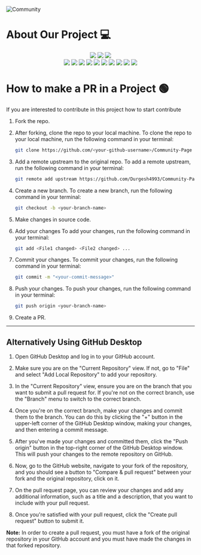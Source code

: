 ![Community](https://github.com/GameSphere-MultiPlayer/Physi-c-Tech/assets/98798977/e79af9da-814e-487e-8a9a-85947384d3b2)

# About Our Project 💻
<div align="center">
<img src="https://forthebadge.com/images/badges/built-with-love.svg" />
<img src="https://forthebadge.com/images/badges/uses-brains.svg" />
<img src="https://forthebadge.com/images/badges/powered-by-responsibility.svg" />
  <br>
<img src="https://img.shields.io/github/repo-size/GameSphere-MultiPlayer/Community-Page?style=for-the-badge" />
   <img src="https://img.shields.io/github/issues-pr/GameSphere-MultiPlayer/Community-Page?style=for-the-badge" />

  <img src="https://img.shields.io/github/issues/GameSphere-MultiPlayer/Community-Page?style=for-the-badge" />
  <img src="https://img.shields.io/github/issues-closed-raw/GameSphere-MultiPlayer/Community-Page?style=for-the-badge" />
   <img src="https://img.shields.io/github/issues-pr-closed-raw/GameSphere-MultiPlayer/Community-Page?style=for-the-badge" />
  <img src="https://img.shields.io/github/license/GameSphere-MultiPlayer/Community-Page?style=for-the-badge" />
  <img src="https://img.shields.io/github/forks/GameSphere-MultiPlayer/Community-Page?style=for-the-badge" />
  <img src="https://img.shields.io/github/stars/GameSphere-MultiPlayer/Community-Page?style=for-the-badge" />
  <img src="https://img.shields.io/github/contributors/GameSphere-MultiPlayer/Community-Page?style=for-the-badge" />
  <img src="https://img.shields.io/github/last-commit/GameSphere-MultiPlayer/Community-Page?style=for-the-badge" />
  </div>
     
  # How to make a PR in a Project 🟢

If you are interested to contribute in this project how to start contribute
<!-- in detail -->

1. Fork the repo.

2. After forking, clone the repo to your local machine.
To clone the repo to your local machine, run the following command in your terminal:
    
    ```bash
    git clone https://github.com/<your-github-username>/Community-Page
    ```

3. Add a remote upstream to the original repo.
To add a remote upstream, run the following command in your terminal:
    
    ```bash
    git remote add upstream https://github.com/Durgesh4993/Community-Page/
    ```

4. Create a new branch.
To create a new branch, run the following command in your terminal:
    
    ```bash
    git checkout -b <your-branch-name>
    ```

5. Make changes in source code.

6. Add your changes
To add your changes, run the following command in your terminal:
    
    ```bash
    git add <File1 changed> <File2 changed> ...
    ```
7. Commit your changes.
To commit your changes, run the following command in your terminal:
    
    ```bash
    git commit -m "<your-commit-message>"
    ```

8. Push your changes.
To push your changes, run the following command in your terminal:
    
    ```bash
    git push origin <your-branch-name>
    ```

9. Create a PR.

__________________________________________________________________________________________________________________________________________________________________

## Alternatively Using GitHub Desktop

1. Open GitHub Desktop and log in to your GitHub account.

2. Make sure you are on the "Current Repository" view. If not, go to "File" and select "Add Local Repository" to add your repository.

3. In the "Current Repository" view, ensure you are on the branch that you want to submit a pull request for. If you're not on the correct branch, use the "Branch" menu to switch to the correct branch.

4. Once you're on the correct branch, make your changes and commit them to the branch. You can do this by clicking the "+" button in the upper-left corner of the GitHub Desktop window, making your changes, and then entering a commit message.

5. After you've made your changes and committed them, click the "Push origin" button in the top-right corner of the GitHub Desktop window. This will push your changes to the remote repository on GitHub.

6. Now, go to the GitHub website, navigate to your fork of the repository, and you should see a button to "Compare & pull request" between your fork and the original repository, click on it.

7. On the pull request page, you can review your changes and add any additional information, such as a title and a description, that you want to include with your pull request.

8. Once you're satisfied with your pull request, click the "Create pull request" button to submit it.

**Note:** In order to create a pull request, you must have a fork of the original repository in your GitHub account and you must have made the changes in that forked repository.
